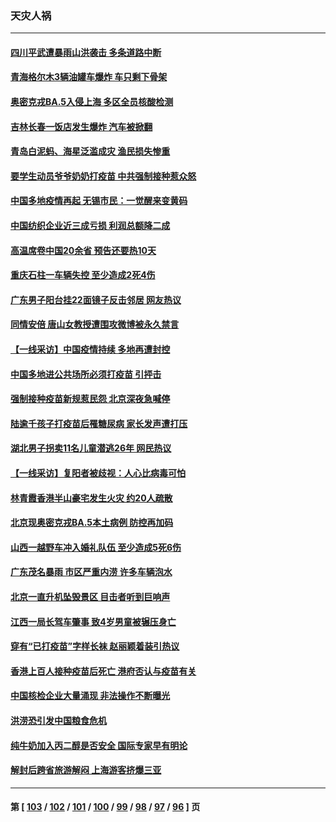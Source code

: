 ### 天灾人祸
---
#### [四川平武遭暴雨山洪袭击 多条道路中断](../../pages/ncid280/n13779017.md) 
#### [青海格尔木3辆油罐车爆炸 车只剩下骨架](../../pages/ncid280/n13778271.md) 
#### [奥密克戎BA.5入侵上海 多区全员核酸检测](../../pages/ncid280/n13778254.md) 
#### [吉林长春一饭店发生爆炸 汽车被掀翻](../../pages/ncid280/n13778132.md) 
#### [青岛白泥蚂、海星泛滥成灾 渔民损失惨重](../../pages/ncid280/n13777590.md) 
#### [要学生动员爷爷奶奶打疫苗 中共强制接种惹众怒](../../pages/ncid280/n13777292.md) 
#### [中国多地疫情再起 无锡市民：一觉醒来变黄码](../../pages/ncid280/n13777279.md) 
#### [中国纺织企业近三成亏损 利润总额降二成](../../pages/ncid280/n13777266.md) 
#### [高温席卷中国20余省 预告还要热10天](../../pages/ncid280/n13777059.md) 
#### [重庆石柱一车辆失控 至少造成2死4伤](../../pages/ncid280/n13777044.md) 
#### [广东男子阳台挂22面镜子反击邻居 网友热议](../../pages/ncid280/n13777031.md) 
#### [同情安倍 唐山女教授遭围攻微博被永久禁言](../../pages/ncid280/n13776964.md) 
#### [【一线采访】中国疫情持续 多地再遭封控](../../pages/ncid280/n13776399.md) 
#### [中国多地进公共场所必须打疫苗 引抨击](../../pages/ncid280/n13776384.md) 
#### [强制接种疫苗新规惹民怨 北京深夜急喊停](../../pages/ncid280/n13776266.md) 
#### [陆逾千孩子打疫苗后罹糖尿病 家长发声遭打压](../../pages/ncid280/n13776246.md) 
#### [湖北男子拐卖11名儿童潜逃26年 网民热议](../../pages/ncid280/n13776304.md) 
#### [【一线采访】复阳者被歧视：人心比病毒可怕](../../pages/ncid280/n13776079.md) 
#### [林青霞香港半山豪宅发生火灾 约20人疏散](../../pages/ncid280/n13775929.md) 
#### [北京现奥密克戎BA.5本土病例 防控再加码](../../pages/ncid280/n13775561.md) 
#### [山西一越野车冲入婚礼队伍 至少造成5死6伤](../../pages/ncid280/n13775536.md) 
#### [广东茂名暴雨 市区严重内涝 许多车辆泡水](../../pages/ncid280/n13775473.md) 
#### [北京一直升机坠毁景区 目击者听到巨响声](../../pages/ncid280/n13775404.md) 
#### [江西一局长驾车肇事 致4岁男童被辗压身亡](../../pages/ncid280/n13775326.md) 
#### [穿有“已打疫苗”字样长袜 赵丽颖着装引热议](../../pages/ncid280/n13775080.md) 
#### [香港上百人接种疫苗后死亡 港府否认与疫苗有关](../../pages/ncid280/n13775208.md) 
#### [中国核检企业大量涌现 非法操作不断曝光](../../pages/ncid280/n13775207.md) 
#### [洪涝恐引发中国粮食危机](../../pages/ncid280/n13775159.md) 
#### [纯牛奶加入丙二醇是否安全 国际专家早有明论](../../pages/ncid280/n13774980.md) 
#### [解封后跨省旅游解闷 上海游客挤爆三亚](../../pages/ncid280/n13774985.md) 

---
#### 第 [ [103](./103.md) / [102](./102.md) / [101](./101.md) / [100](./100.md) / [99](./99.md) / [98](./98.md) / [97](./97.md) / [96](./96.md) ] 页
